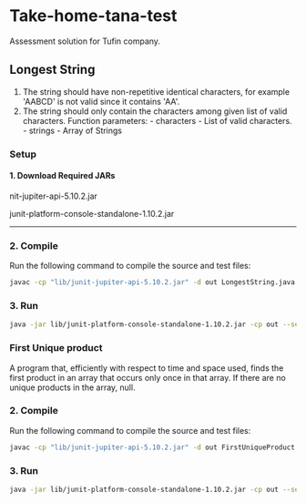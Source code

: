 # Take-home-tana-test
Assessment solution for Tufin company.
## Longest String
1. The string should have non-repetitive identical characters, for example 'AABCD' is not valid since it contains 'AA'.
2. The string should only contain the characters among given list of valid characters. Function parameters: - characters - List of valid characters. - strings - Array of Strings

### Setup
#### 1. Download Required JARs
nit-jupiter-api-5.10.2.jar

junit-platform-console-standalone-1.10.2.jar


---

### 2. Compile

Run the following command to compile the source and test files:

```bash
javac -cp "lib/junit-jupiter-api-5.10.2.jar" -d out LongestString.java LongestStringTest.java
```
### 3. Run

```bash
java -jar lib/junit-platform-console-standalone-1.10.2.jar -cp out --select-class LongestStringTest
```

### First Unique product 

A program that, efficiently with respect to time and space used, finds the first product in an array that occurs only once in that array. If there are no unique products in the array, null.

### 2. Compile

Run the following command to compile the source and test files:

```bash
javac -cp "lib/junit-jupiter-api-5.10.2.jar" -d out FirstUniqueProduct.java FirstUniqueProductTest.java
```
### 3. Run

```bash
java -jar lib/junit-platform-console-standalone-1.10.2.jar -cp out --select-class FirstUniqueProduct
```
